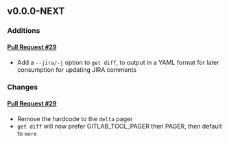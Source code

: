 ## v0.0.0-NEXT

### Additions

#### [Pull Request #29](https://github.com/Maahsome/gitlab-tool/pull/29)

- Add a `--jira/-j` option to `get diff`, to output in a YAML format for later consumption for updating JIRA comments


### Changes

#### [Pull Request #29](https://github.com/Maahsome/gitlab-tool/pull/29)

- Remove the hardcode to the `delta` pager
- `get diff` will now prefer GITLAB_TOOL_PAGER then PAGER, then default to `more`

